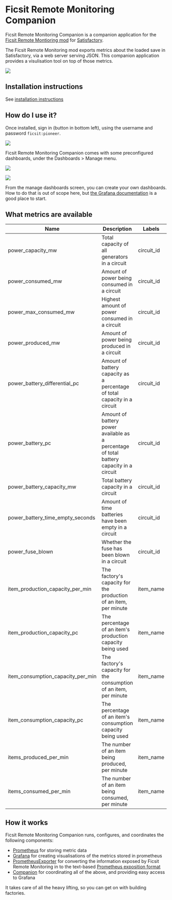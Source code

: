 # Ficsit Remote Monitoring Companion

Ficsit Remote Monitoring Companion is a companion application for the 
[Ficsit Remote Montioring mod](https://ficsit.app/mod/B9bEiZFtaaQZHU) 
for [Satisfactory](https://www.satisfactorygame.com/).

The Ficsit Remote Monitoring mod exports metrics about the loaded save in 
Satisfactory, via a web server serving JSON. This companion application 
provides a visulisation tool on top of those metrics.

![](./blob/main/images/example-dashboard.png)

## Installation instructions
See [installation instructions](./blob/main/InstallationInstructions.md)

## How do I use it?
Once installed, sign in (button in bottom left), using the username and password `ficsit:pioneer`.

![](./blob/main/images/menu-login.png)

Ficsit Remote Monitoring Companion comes with some preconfigured dashboards, under the Dashboards > Manage menu.

![](./blob/main/images/menu-dashboards.png)

![](./blob/main/images/page-dashboards.png)

From the manage dashboards screen, you can create your own dashboards. How to do that is out of scope here, but 
[the Grafana documentation](https://grafana.com/docs/grafana/latest/) is a good place to start.

## What metrics are available

<!-- This table is generated by running `PrometheusExporter.exe -ShowMetrics` -->
<table>
    <thead>
        <tr>
            <th>Name</th>
            <th>Description</th>
            <th>Labels</th>
        </tr>
    </thead>
    <tbody>
        <tr>
            <td>power_capacity_mw</td>
            <td>Total capacity of all generators in a circuit</td>
            <td>circuit_id</td>
        </tr>
        <tr>
            <td>power_consumed_mw</td>
            <td>Amount of power being consumed in a circuit</td>
            <td>circuit_id</td>
        </tr>
        <tr>
            <td>power_max_consumed_mw</td>
            <td>Highest amount of power consumed in a circuit</td>
            <td>circuit_id</td>
        </tr>
        <tr>
            <td>power_produced_mw</td>
            <td>Amount of power being produced in a circuit</td>
            <td>circuit_id</td>
        </tr>
        <tr>
            <td>power_battery_differential_pc</td>
            <td>Amount of battery capacity as a percentage of total capacity in a circuit</td>
            <td>circuit_id</td>
        </tr>
        <tr>
            <td>power_battery_pc</td>
            <td>Amount of battery power available as a percentage of total battery capacity in a circuit</td>
            <td>circuit_id</td>
        </tr>
        <tr>
            <td>power_battery_capacity_mw</td>
            <td>Total battery capacity in a circuit</td>
            <td>circuit_id</td>
        </tr>
        <tr>
            <td>power_battery_time_empty_seconds</td>
            <td>Amount of time batteries have been empty in a circuit</td>
            <td>circuit_id</td>
        </tr>
        <tr>
            <td>power_fuse_blown</td>
            <td>Whether the fuse has been blown in a circuit</td>
            <td>circuit_id</td>
        </tr>
        <tr>
            <td>item_production_capacity_per_min</td>
            <td>The factory's capacity for the production of an item, per minute</td>
            <td>item_name</td>
        </tr>
        <tr>
            <td>item_production_capacity_pc</td>
            <td>The percentage of an item's production capacity being used</td>
            <td>item_name</td>
        </tr>
        <tr>
            <td>item_consumption_capacity_per_min</td>
            <td>The factory's capacity for the consumption of an item, per minute</td>
            <td>item_name</td>
        </tr>
        <tr>
            <td>item_consumption_capacity_pc</td>
            <td>The percentage of an item's consumption capacity being used</td>
            <td>item_name</td>
        </tr>
        <tr>
            <td>items_produced_per_min</td>
            <td>The number of an item being produced, per minute</td>
            <td>item_name</td>
        </tr>
        <tr>
            <td>items_consumed_per_min</td>
            <td>The number of an item being consumed, per minute</td>
            <td>item_name</td>
        </tr>
    </tbody>
</table>

## How it works
Ficsit Remote Monitoring Companion runs, configures, and coordinates the following components:

* [Prometheus](https://prometheus.io/) for storing metric data
* [Grafana](https://grafana.com/grafana/) for creating visualisations of the metrics stored
  in prometheus 
* [PrometheusExporter](./tree/main/PrometheusExporter) for converting the information exposed 
  by Ficsit Remote Monitoring in to the text-based [Prometheus exposition format](https://prometheus.io/docs/instrumenting/exposition_formats/)
* [Companion](./tree/main/Companion) for coordinating all of the above, and providing easy access to Grafana

It takes care of all the heavy lifting, so you can get on with building factories.